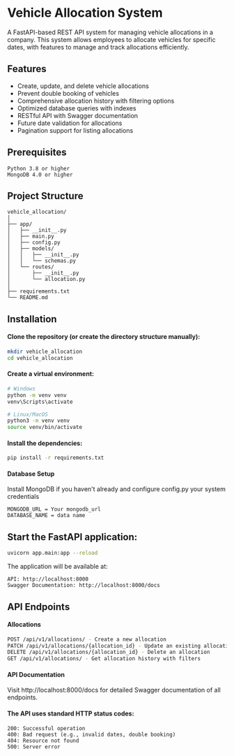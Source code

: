 # Vehicle Allocation System
A FastAPI-based REST API system for managing vehicle allocations in a company. This system allows employees to allocate vehicles for specific dates, with features to manage and track allocations efficiently.
## Features

- Create, update, and delete vehicle allocations
- Prevent double booking of vehicles
- Comprehensive allocation history with filtering options
- Optimized database queries with indexes
- RESTful API with Swagger documentation
- Future date validation for allocations
- Pagination support for listing allocations

## Prerequisites
```
Python 3.8 or higher
MongoDB 4.0 or higher

```
## Project Structure
```
vehicle_allocation/
│
├── app/
│   ├── __init__.py
│   ├── main.py
│   ├── config.py
│   ├── models/
│   │   ├── __init__.py
│   │   └── schemas.py
│   └── routes/
│       ├── __init__.py
│       └── allocation.py
│
├── requirements.txt
└── README.md
```
## Installation

#### Clone the repository (or create the directory structure manually):

```bash
mkdir vehicle_allocation
cd vehicle_allocation
```

#### Create a virtual environment:

```bash
# Windows
python -m venv venv
venv\Scripts\activate

# Linux/MacOS
python3 -m venv venv
source venv/bin/activate
```

#### Install the dependencies:

```bash
pip install -r requirements.txt
```

#### Database Setup

Install MongoDB if you haven't already
and configure config.py your system credentials
```
MONGODB_URL = Your mongodb_url
DATABASE_NAME = data name
```

## Start the FastAPI application:

```bash
uvicorn app.main:app --reload
```

The application will be available at:

```
API: http://localhost:8000
Swagger Documentation: http://localhost:8000/docs
```
## API Endpoints
#### Allocations
```bash
POST /api/v1/allocations/ - Create a new allocation
PATCH /api/v1/allocations/{allocation_id} - Update an existing allocation
DELETE /api/v1/allocations/{allocation_id} - Delete an allocation
GET /api/v1/allocations/ - Get allocation history with filters
```
#### API Documentation
Visit http://localhost:8000/docs for detailed Swagger documentation of all endpoints.



#### The API uses standard HTTP status codes:
```
200: Successful operation
400: Bad request (e.g., invalid dates, double booking)
404: Resource not found
500: Server error
```

